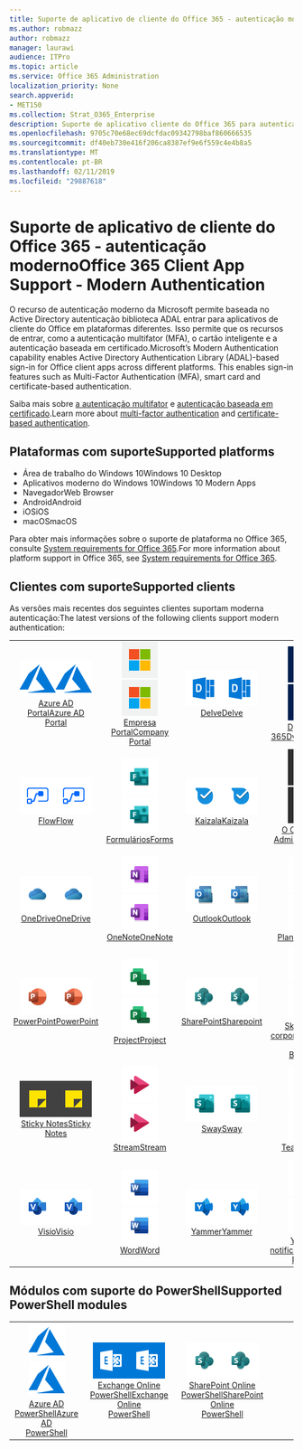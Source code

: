 ```yaml
---
title: Suporte de aplicativo de cliente do Office 365 - autenticação moderno
ms.author: robmazz
author: robmazz
manager: laurawi
audience: ITPro
ms.topic: article
ms.service: Office 365 Administration
localization_priority: None
search.appverid:
- MET150
ms.collection: Strat_O365_Enterprise
description: Suporte de aplicativo cliente do Office 365 para autenticação moderna.
ms.openlocfilehash: 9705c70e68ec69dcfdac09342798baf860666535
ms.sourcegitcommit: df40eb730e416f206ca8387ef9e6f559c4e4b8a5
ms.translationtype: MT
ms.contentlocale: pt-BR
ms.lasthandoff: 02/11/2019
ms.locfileid: "29887618"
---
```

# <a name="office-365-client-app-support---modern-authentication"></a><span data-ttu-id="2bcd8-103">Suporte de aplicativo de cliente do Office 365 - autenticação moderno</span><span class="sxs-lookup"><span data-stu-id="2bcd8-103">Office 365 Client App Support - Modern Authentication</span></span>

<span data-ttu-id="2bcd8-p101">O recurso de autenticação moderno da Microsoft permite baseada no Active Directory autenticação biblioteca ADAL entrar para aplicativos de cliente do Office em plataformas diferentes. Isso permite que os recursos de entrar, como a autenticação multifator (MFA), o cartão inteligente e a autenticação baseada em certificado.</span><span class="sxs-lookup"><span data-stu-id="2bcd8-p101">Microsoft’s Modern Authentication capability enables Active Directory Authentication Library (ADAL)-based sign-in for Office client apps across different platforms. This enables sign-in features such as Multi-Factor Authentication (MFA), smart card and certificate-based authentication.</span></span>

<span data-ttu-id="2bcd8-106">Saiba mais sobre [a autenticação multifator](https://docs.microsoft.com/azure/active-directory/authentication/multi-factor-authentication) e [autenticação baseada em certificado](https://docs.microsoft.com/azure/active-directory/active-directory-certificate-based-authentication-get-started).</span><span class="sxs-lookup"><span data-stu-id="2bcd8-106">Learn more about [multi-factor authentication](https://docs.microsoft.com/azure/active-directory/authentication/multi-factor-authentication) and [certificate-based authentication](https://docs.microsoft.com/azure/active-directory/active-directory-certificate-based-authentication-get-started).</span></span>

## <a name="supported-platforms"></a><span data-ttu-id="2bcd8-107">Plataformas com suporte</span><span class="sxs-lookup"><span data-stu-id="2bcd8-107">Supported platforms</span></span>

 - <span data-ttu-id="2bcd8-108">Área de trabalho do Windows 10</span><span class="sxs-lookup"><span data-stu-id="2bcd8-108">Windows 10 Desktop</span></span>
 - <span data-ttu-id="2bcd8-109">Aplicativos moderno do Windows 10</span><span class="sxs-lookup"><span data-stu-id="2bcd8-109">Windows 10 Modern Apps</span></span>
 - <span data-ttu-id="2bcd8-110">Navegador</span><span class="sxs-lookup"><span data-stu-id="2bcd8-110">Web Browser</span></span>
 - <span data-ttu-id="2bcd8-111">Android</span><span class="sxs-lookup"><span data-stu-id="2bcd8-111">Android</span></span>
 - <span data-ttu-id="2bcd8-112">iOS</span><span class="sxs-lookup"><span data-stu-id="2bcd8-112">iOS</span></span>
 - <span data-ttu-id="2bcd8-113">macOS</span><span class="sxs-lookup"><span data-stu-id="2bcd8-113">macOS</span></span>

<span data-ttu-id="2bcd8-114">Para obter mais informações sobre o suporte de plataforma no Office 365, consulte [System requirements for Office 365](https://products.office.com/office-system-requirements).</span><span class="sxs-lookup"><span data-stu-id="2bcd8-114">For more information about platform support in Office 365, see [System requirements for Office 365](https://products.office.com/office-system-requirements).</span></span>

## <a name="supported-clients"></a><span data-ttu-id="2bcd8-115">Clientes com suporte</span><span class="sxs-lookup"><span data-stu-id="2bcd8-115">Supported clients</span></span>

<span data-ttu-id="2bcd8-116">As versões mais recentes dos seguintes clientes suportam moderna autenticação:</span><span class="sxs-lookup"><span data-stu-id="2bcd8-116">The latest versions of the following clients support modern authentication:</span></span>

| | | | | | |
|:---:|:---:|:---:|:---:|:---:|:---:|
| <span data-ttu-id="2bcd8-117">![Ícone do Azure](media/o365-azure-64x64.png)</span><span class="sxs-lookup"><span data-stu-id="2bcd8-117">![Azure icon](media/o365-azure-64x64.png)</span></span> <br> [<span data-ttu-id="2bcd8-118">Azure AD <br> Portal</span><span class="sxs-lookup"><span data-stu-id="2bcd8-118">Azure AD <br> Portal </span></span>](https://azure.microsoft.com/features/azure-portal/) | <span data-ttu-id="2bcd8-119">![Ícone de portal da empresa](media/o365-microsoft-64x64.png)</span><span class="sxs-lookup"><span data-stu-id="2bcd8-119">![Company portal icon](media/o365-microsoft-64x64.png)</span></span> <br> [<span data-ttu-id="2bcd8-120">Empresa <br> Portal</span><span class="sxs-lookup"><span data-stu-id="2bcd8-120">Company <br> Portal </span></span>](https://docs.microsoft.com/intune-user-help/sign-in-to-the-company-portal) | <span data-ttu-id="2bcd8-121">![Me aprofundar ícone](media/o365-delve-64x64.png)</span><span class="sxs-lookup"><span data-stu-id="2bcd8-121">![Delve icon](media/o365-delve-64x64.png)</span></span> <br> [<span data-ttu-id="2bcd8-122">Delve</span><span class="sxs-lookup"><span data-stu-id="2bcd8-122">Delve</span></span>](https://products.office.com/business/intelligent-search) | <span data-ttu-id="2bcd8-123">![Ícone de Dynamics 365](media/o365-dynamics365-64x64.png)</span><span class="sxs-lookup"><span data-stu-id="2bcd8-123">![Dynamics 365 icon](media/o365-dynamics365-64x64.png)</span></span> <br> [<span data-ttu-id="2bcd8-124">Dynamics 365</span><span class="sxs-lookup"><span data-stu-id="2bcd8-124">Dynamics 365</span></span>](https://dynamics.microsoft.com) | <span data-ttu-id="2bcd8-125">![Ícone do Excel](media/o365-excel-64x64.png)</span><span class="sxs-lookup"><span data-stu-id="2bcd8-125">![Excel icon](media/o365-excel-64x64.png)</span></span> <br> [<span data-ttu-id="2bcd8-126">Excel</span><span class="sxs-lookup"><span data-stu-id="2bcd8-126">Excel</span></span>](https://products.office.com/excel) |
| <span data-ttu-id="2bcd8-127">![Ícone de fluxo](media/o365-flow-64x64.png)</span><span class="sxs-lookup"><span data-stu-id="2bcd8-127">![Flow icon](media/o365-flow-64x64.png)</span></span> <br> [<span data-ttu-id="2bcd8-128">Flow</span><span class="sxs-lookup"><span data-stu-id="2bcd8-128">Flow</span></span>](https://flow.microsoft.com) | <span data-ttu-id="2bcd8-129">![Ícone de formulários](media/o365-forms-64x64.png)</span><span class="sxs-lookup"><span data-stu-id="2bcd8-129">![Forms icon](media/o365-forms-64x64.png)</span></span> <br> [<span data-ttu-id="2bcd8-130">Formulários</span><span class="sxs-lookup"><span data-stu-id="2bcd8-130">Forms</span></span>](https://flow.microsoft.com/connectors/shared_microsoftforms/microsoft-forms/) | <span data-ttu-id="2bcd8-131">![Ícone de Kaizala](media/o365-kaizala-64x64.png)</span><span class="sxs-lookup"><span data-stu-id="2bcd8-131">![Kaizala icon](media/o365-kaizala-64x64.png)</span></span> <br> [<span data-ttu-id="2bcd8-132">Kaizala</span><span class="sxs-lookup"><span data-stu-id="2bcd8-132">Kaizala</span></span>](https://products.office.com/en/business/microsoft-kaizala) | <span data-ttu-id="2bcd8-133">![Ícone de administração do Office 365](media/o365-o365admin-64x64.png)</span><span class="sxs-lookup"><span data-stu-id="2bcd8-133">![Office 365 Admin icon](media/o365-o365admin-64x64.png)</span></span> <br> [<span data-ttu-id="2bcd8-134">O Office 365 <br> Admin</span><span class="sxs-lookup"><span data-stu-id="2bcd8-134">Office 365 <br> Admin</span></span>](https://products.office.com/business/manage-office-365-admin-app) | <span data-ttu-id="2bcd8-135">![Ícone de Lente](media/o365-lens-64x64.png)</span><span class="sxs-lookup"><span data-stu-id="2bcd8-135">![Lens icon](media/o365-lens-64x64.png)</span></span> <br> [<span data-ttu-id="2bcd8-136">Office Lens</span><span class="sxs-lookup"><span data-stu-id="2bcd8-136">Office Lens</span></span>](https://www.microsoft.com/p/office-lens/9wzdncrfj3t8?activetab=pivot%3Aoverviewtab) | 
| <span data-ttu-id="2bcd8-137">![OneDrive para o ícone de negócios](media/o365-OneDrive-64x64.png)</span><span class="sxs-lookup"><span data-stu-id="2bcd8-137">![OneDrive for Business icon](media/o365-OneDrive-64x64.png)</span></span> <br> [<span data-ttu-id="2bcd8-138">OneDrive</span><span class="sxs-lookup"><span data-stu-id="2bcd8-138">OneDrive</span></span>](https://products.office.com/onedrive-for-business/online-cloud-storage) |  <span data-ttu-id="2bcd8-139">![Ícone do OneNote](media/o365-OneNote-64x64.png)</span><span class="sxs-lookup"><span data-stu-id="2bcd8-139">![OneNote icon](media/o365-OneNote-64x64.png)</span></span> <br> [<span data-ttu-id="2bcd8-140">OneNote</span><span class="sxs-lookup"><span data-stu-id="2bcd8-140">OneNote</span></span>](https://products.office.com/onenote) | <span data-ttu-id="2bcd8-141">![Ícone do Outlook](media/o365-outlook-64x64.png)</span><span class="sxs-lookup"><span data-stu-id="2bcd8-141">![Outlook icon](media/o365-outlook-64x64.png)</span></span> <br> [<span data-ttu-id="2bcd8-142">Outlook</span><span class="sxs-lookup"><span data-stu-id="2bcd8-142">Outlook</span></span>](https://products.office.com/outlook) | <span data-ttu-id="2bcd8-143">![Ícone de Planejador](media/o365-planner-64x64.png)</span><span class="sxs-lookup"><span data-stu-id="2bcd8-143">![Planner icon](media/o365-planner-64x64.png)</span></span> <br> [<span data-ttu-id="2bcd8-144">Planner</span><span class="sxs-lookup"><span data-stu-id="2bcd8-144">Planner</span></span>](https://products.office.com/business/task-management-software) | <span data-ttu-id="2bcd8-145">![Ícone de PowerBI](media/o365-powerbi-64x64.png)</span><span class="sxs-lookup"><span data-stu-id="2bcd8-145">![PowerBI icon](media/o365-powerbi-64x64.png)</span></span> <br> [<span data-ttu-id="2bcd8-146">Power BI</span><span class="sxs-lookup"><span data-stu-id="2bcd8-146">Power BI</span></span>](https://powerbi.microsoft.com)
| <span data-ttu-id="2bcd8-147">![Ícone do PowerPoint](media/o365-powerpoint-64x64.png)</span><span class="sxs-lookup"><span data-stu-id="2bcd8-147">![PowerPoint icon](media/o365-powerpoint-64x64.png)</span></span> <br> [<span data-ttu-id="2bcd8-148">PowerPoint</span><span class="sxs-lookup"><span data-stu-id="2bcd8-148">PowerPoint</span></span>](https://products.office.com/powerpoint) | <span data-ttu-id="2bcd8-149">![Ícone de projeto](media/o365-project-64x64.png)</span><span class="sxs-lookup"><span data-stu-id="2bcd8-149">![Project icon](media/o365-project-64x64.png)</span></span> <br> [<span data-ttu-id="2bcd8-150">Project</span><span class="sxs-lookup"><span data-stu-id="2bcd8-150">Project</span></span>](https://products.office.com/project) | <span data-ttu-id="2bcd8-151">![Ícone do SharePoint](media/o365-sharepoint-64x64.png)</span><span class="sxs-lookup"><span data-stu-id="2bcd8-151">![SharePoint icon](media/o365-sharepoint-64x64.png)</span></span> <br> [<span data-ttu-id="2bcd8-152">SharePoint</span><span class="sxs-lookup"><span data-stu-id="2bcd8-152">Sharepoint</span></span>](https://products.office.com/sharepoint) | <span data-ttu-id="2bcd8-153">![Skype para o ícone de negócios](media/o365-skypeforbusiness-64x64.png)</span><span class="sxs-lookup"><span data-stu-id="2bcd8-153">![Skype for Business icon](media/o365-skypeforbusiness-64x64.png)</span></span> <br> [<span data-ttu-id="2bcd8-154">Skype para <br> corporativos</span><span class="sxs-lookup"><span data-stu-id="2bcd8-154">Skype for <br> Business</span></span>](https://www.skype.com/business/) | <span data-ttu-id="2bcd8-155">![Ícone de StaffHub](media/o365-staffhub-64x64.png)</span><span class="sxs-lookup"><span data-stu-id="2bcd8-155">![StaffHub icon](media/o365-staffhub-64x64.png)</span></span> <br> [<span data-ttu-id="2bcd8-156">StaffHub</span><span class="sxs-lookup"><span data-stu-id="2bcd8-156">StaffHub</span></span>](https://products.office.com/microsoft-staffhub/staff-scheduling-software)
| <span data-ttu-id="2bcd8-157">![Ícone de Notas Autoadesivas](media/o365-stickynotes-64x64.png)</span><span class="sxs-lookup"><span data-stu-id="2bcd8-157">![Sticky Notes icon](media/o365-stickynotes-64x64.png)</span></span> <br> [<span data-ttu-id="2bcd8-158">Sticky Notes</span><span class="sxs-lookup"><span data-stu-id="2bcd8-158">Sticky Notes</span></span>](https://www.microsoft.com/p/microsoft-sticky-notes/9nblggh4qghw) | <span data-ttu-id="2bcd8-159">![Ícone de fluxo](media/o365-stream-64x64.png)</span><span class="sxs-lookup"><span data-stu-id="2bcd8-159">![Stream icon](media/o365-stream-64x64.png)</span></span> <br> [<span data-ttu-id="2bcd8-160">Stream</span><span class="sxs-lookup"><span data-stu-id="2bcd8-160">Stream</span></span>](https://stream.microsoft.com) | <span data-ttu-id="2bcd8-161">![Ícone de sway](media/o365-sway-64x64.png)</span><span class="sxs-lookup"><span data-stu-id="2bcd8-161">![Sway icon](media/o365-sway-64x64.png)</span></span> <br> [<span data-ttu-id="2bcd8-162">Sway</span><span class="sxs-lookup"><span data-stu-id="2bcd8-162">Sway</span></span>](https://sway.com) | <span data-ttu-id="2bcd8-163">![Ícone de equipes](media/o365-teams-64x64.png)</span><span class="sxs-lookup"><span data-stu-id="2bcd8-163">![Teams icon](media/o365-teams-64x64.png)</span></span> <br> [<span data-ttu-id="2bcd8-164">Teams</span><span class="sxs-lookup"><span data-stu-id="2bcd8-164">Teams</span></span>](https://products.office.com/microsoft-teams/group-chat-software) | <span data-ttu-id="2bcd8-165">![Ícone de tarefas pendentes](media/o365-todo-64x64.png)</span><span class="sxs-lookup"><span data-stu-id="2bcd8-165">![To-Do icon](media/o365-todo-64x64.png)</span></span> <br> [<span data-ttu-id="2bcd8-166">Tarefa pendente</span><span class="sxs-lookup"><span data-stu-id="2bcd8-166">To-Do</span></span>](https://todo.microsoft.com)
| <span data-ttu-id="2bcd8-167">![Ícone do Visio](media/o365-visio-64x64.png)</span><span class="sxs-lookup"><span data-stu-id="2bcd8-167">![Visio icon](media/o365-visio-64x64.png)</span></span> <br> [<span data-ttu-id="2bcd8-168">Visio</span><span class="sxs-lookup"><span data-stu-id="2bcd8-168">Visio</span></span>](https://products.office.com/visio/flowchart-software) | <span data-ttu-id="2bcd8-169">![Ícone do Word](media/o365-word-64x64.png)</span><span class="sxs-lookup"><span data-stu-id="2bcd8-169">![Word icon](media/o365-word-64x64.png)</span></span> <br> [<span data-ttu-id="2bcd8-170">Word</span><span class="sxs-lookup"><span data-stu-id="2bcd8-170">Word</span></span>](https://products.office.com/word) |<span data-ttu-id="2bcd8-171">![Ícone do Yammer](media/o365-yammer-64x64.png)</span><span class="sxs-lookup"><span data-stu-id="2bcd8-171">![Yammer icon](media/o365-yammer-64x64.png)</span></span> <br> [<span data-ttu-id="2bcd8-172">Yammer</span><span class="sxs-lookup"><span data-stu-id="2bcd8-172">Yammer</span></span>](https://products.office.com/yammer/yammer-overview) | <span data-ttu-id="2bcd8-173">![Ícone do Yammer](media/o365-yammer-64x64.png)</span><span class="sxs-lookup"><span data-stu-id="2bcd8-173">![Yammer icon](media/o365-yammer-64x64.png)</span></span> <br> [<span data-ttu-id="2bcd8-174">Yammer <br> notificação</span><span class="sxs-lookup"><span data-stu-id="2bcd8-174">Yammer <br> Notifier</span></span>](https://products.office.com/yammer/yammer-overview) |  |

## <a name="supported-powershell-modules"></a><span data-ttu-id="2bcd8-175">Módulos com suporte do PowerShell</span><span class="sxs-lookup"><span data-stu-id="2bcd8-175">Supported PowerShell modules</span></span>

| | | | | | |
|:---:|:---:|:---:|:---:|:---:|:---:|
| <span data-ttu-id="2bcd8-176">![Ícone do Azure](media/o365-azure-64x64.png)</span><span class="sxs-lookup"><span data-stu-id="2bcd8-176">![Azure icon](media/o365-azure-64x64.png)</span></span> <br> [<span data-ttu-id="2bcd8-177">Azure AD <br> PowerShell</span><span class="sxs-lookup"><span data-stu-id="2bcd8-177">Azure AD <br> PowerShell</span></span>](https://docs.microsoft.com/powershell/azure/active-directory/overview?view=azureadps-2.0) | <span data-ttu-id="2bcd8-178">![Ícone do Exchange](media/o365-exchange-64x64.png)</span><span class="sxs-lookup"><span data-stu-id="2bcd8-178">![Exchange icon](media/o365-exchange-64x64.png)</span></span> <br> [<span data-ttu-id="2bcd8-179">Exchange Online <br> PowerShell</span><span class="sxs-lookup"><span data-stu-id="2bcd8-179">Exchange Online <br> PowerShell</span></span>](https://docs.microsoft.com/powershell/exchange/exchange-online/exchange-online-powershell?view=exchange-ps) | <span data-ttu-id="2bcd8-180">![Ícone do SharePoint](media/o365-sharepoint-64x64.png)</span><span class="sxs-lookup"><span data-stu-id="2bcd8-180">![SharePoint icon](media/o365-sharepoint-64x64.png)</span></span> <br> [<span data-ttu-id="2bcd8-181">SharePoint Online <br> PowerShell</span><span class="sxs-lookup"><span data-stu-id="2bcd8-181">SharePoint Online <br> PowerShell</span></span>](https://docs.microsoft.com/sharepoint/manage-team-and-communication-sites-in-powershell)